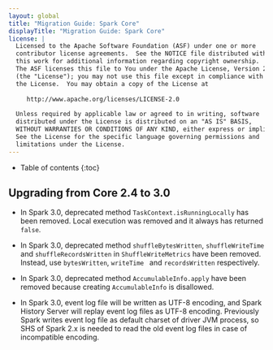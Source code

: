 ```yaml
---
layout: global
title: "Migration Guide: Spark Core"
displayTitle: "Migration Guide: Spark Core"
license: |
  Licensed to the Apache Software Foundation (ASF) under one or more
  contributor license agreements.  See the NOTICE file distributed with
  this work for additional information regarding copyright ownership.
  The ASF licenses this file to You under the Apache License, Version 2.0
  (the "License"); you may not use this file except in compliance with
  the License.  You may obtain a copy of the License at
 
     http://www.apache.org/licenses/LICENSE-2.0
 
  Unless required by applicable law or agreed to in writing, software
  distributed under the License is distributed on an "AS IS" BASIS,
  WITHOUT WARRANTIES OR CONDITIONS OF ANY KIND, either express or implied.
  See the License for the specific language governing permissions and
  limitations under the License.
---
```


* Table of contents
{:toc}

## Upgrading from Core 2.4 to 3.0

- In Spark 3.0, deprecated method `TaskContext.isRunningLocally` has been removed. Local execution was removed and it always has returned `false`.

- In Spark 3.0, deprecated method `shuffleBytesWritten`, `shuffleWriteTime` and `shuffleRecordsWritten` in `ShuffleWriteMetrics` have been removed. Instead, use `bytesWritten`, `writeTime ` and `recordsWritten` respectively.

- In Spark 3.0, deprecated method `AccumulableInfo.apply` have been removed because creating `AccumulableInfo` is disallowed.

- In Spark 3.0, event log file will be written as UTF-8 encoding, and Spark History Server will replay event log files as UTF-8 encoding. Previously Spark writes event log file as default charset of driver JVM process, so SHS of Spark 2.x is needed to read the old event log files in case of incompatible encoding.